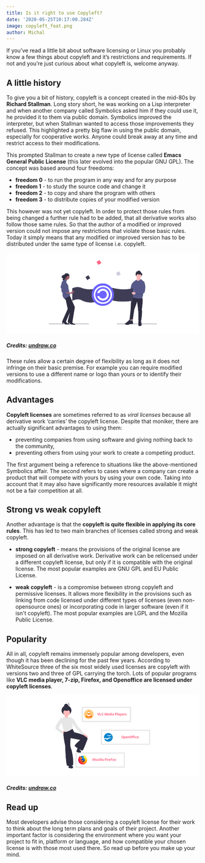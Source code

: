 ```yaml
---
title: Is it right to use Copyleft?
date: '2020-05-25T10:17:00.284Z'
image: copyleft_feat.png
author: Michal
---
```


If you’ve read a little bit about software licensing or Linux you probably know a few things about copyleft and it’s restrictions and requirements. If not and you’re just curious about what copyleft is, welcome anyway.


## A little history

To give you a bit of history, copyleft is a concept created in the mid-80s by **Richard Stallman**. Long story short, he was working on a Lisp interpreter and when another company called Symbolics asked him if they could use it, he provided it to them via public domain. Symbolics improved the interpreter, but when Stallman wanted to access those improvements they refused. This highlighted a pretty big flaw in using the public domain, especially for cooperative works. Anyone could break away at any time and restrict access to their modifications.

This prompted Stallman to create a new type of license called **Emacs General Public License** (this later evolved into the popular GNU GPL). The concept was based around four freedoms:

- **freedom 0** - to run the program in any way and for any purpose
- **freedom 1** - to study the source code and change it
- **freedom 2** - to copy and share the program with others
- **freedom 3** - to distribute copies of your modified version

This however was not yet copyleft. In order to protect those rules from being changed a further rule had to be added, that all derivative works also follow those same rules. So that the author of a modified or improved version could not impose any restrictions that violate those basic rules. Today it simply means that any modified or improved version has to be distributed under the same type of license i.e. copyleft.

![CopyLeft](copy_left.png)
##### Credits: [undraw.co](https://undraw.co/)

These rules allow a certain degree of flexibility as long as it does not infringe on their basic premise. For example you can require modified versions to use a different name or logo than yours or to identify their modifications.


## Advantages

**Copyleft licenses** are sometimes referred to as *viral licenses* because all derivative work ‘carries’ the copyleft license. Despite that moniker, there are actually significant advantages to using them:

- preventing companies from using software and giving nothing back to the community,
- preventing others from using your work to create a competing product.

The first argument being a reference to situations like the above-mentioned Symbolics affair. The second refers to cases where a company can create a product that will compete with yours by using your own code. Taking into account that it may also have significantly more resources available it might not be a fair competition at all.


## Strong vs weak copyleft

Another advantage is that the **copyleft is quite flexible in applying its core rules**. This has led to two main branches of licenses called strong and weak copyleft.

- **strong copyleft** -  means the provisions of the original license are imposed on all derivative work. Derivative work can be relicensed under a different copyleft license, but only if it is compatible with the original license. The most popular examples are GNU GPL and EU Public License.

- **weak copyleft** - is a compromise between strong copyleft and permissive licenses. It allows more flexibility in the provisions such as linking from code licensed under different types of licenses (even non-opensource ones) or incorporating code in larger software (even if it isn't copyleft). The most popular examples are LGPL and the Mozilla Public License.


## Popularity

All in all, copyleft remains immensely popular among developers, even though it has been declining for the past few years. According to WhiteSource three of the six most widely used licenses are copyleft with versions two and three of GPL carrying the torch. Lots of popular programs like **VLC media player, 7-zip, Firefox, and Openoffice are licensed under copyleft licenses**.

![Copyleft programs](copeleft_examples.png)
##### Credits: [undraw.co](https://undraw.co/)

## Read up

Most developers advise those considering a copyleft license for their work to think about the long term plans and goals of their project. Another important factor is considering the environment where you want your project to fit in, platform or language, and how compatible your chosen license is with those most used there. So read up before you make up your mind.
